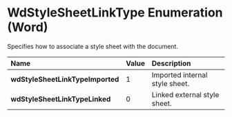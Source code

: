 
# WdStyleSheetLinkType Enumeration (Word)

Specifies how to associate a style sheet with the document.



|**Name**|**Value**|**Description**|
|:-----|:-----|:-----|
|**wdStyleSheetLinkTypeImported**|1|Imported internal style sheet.|
|**wdStyleSheetLinkTypeLinked**|0|Linked external style sheet.|
